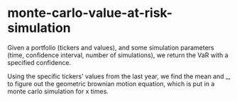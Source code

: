 # monte-carlo-value-at-risk-simulation

Given a portfolio (tickers and values), and some simulation parameters (time, confidence interval, number of simulations), we return the VaR with a specified confidence.

Using the specific tickers' values from the last year, we find the mean and _, to figure out the geometric brownian motion equation, which is put in a monte carlo simulation for x times. 